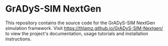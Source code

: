 # GrADyS-SIM NextGen
This repository contains the source code for the GrADyS-SIM NextGen simulation framework. Visit 
https://thlamz.github.io/GrADyS-SIM-Nextgen/ to view the project's documentation, usage tutorials
and installation instructions.
